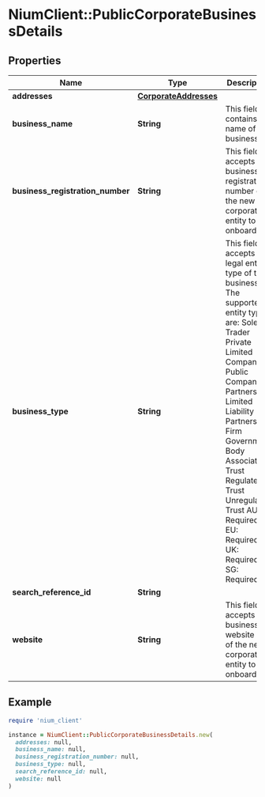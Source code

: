 # NiumClient::PublicCorporateBusinessDetails

## Properties

| Name | Type | Description | Notes |
| ---- | ---- | ----------- | ----- |
| **addresses** | [**CorporateAddresses**](CorporateAddresses.md) |  | [optional] |
| **business_name** | **String** | This field contains the name of a business. | [optional] |
| **business_registration_number** | **String** | This field accepts the business registration number of the new corporate entity to be onboarded. | [optional] |
| **business_type** | **String** | This field accepts the legal entity type of the business. The supported entity types are: Sole Trader  Private Limited Company Public Company Partnership Limited Liability Partnership Firm Government Body Associations Trust Regulated Trust Unregulated Trust  AU: Required EU: Required UK: Required SG: Required | [optional] |
| **search_reference_id** | **String** |  | [optional] |
| **website** | **String** | This field accepts the business website link of the new corporate entity to be onboarded. | [optional] |

## Example

```ruby
require 'nium_client'

instance = NiumClient::PublicCorporateBusinessDetails.new(
  addresses: null,
  business_name: null,
  business_registration_number: null,
  business_type: null,
  search_reference_id: null,
  website: null
)
```

